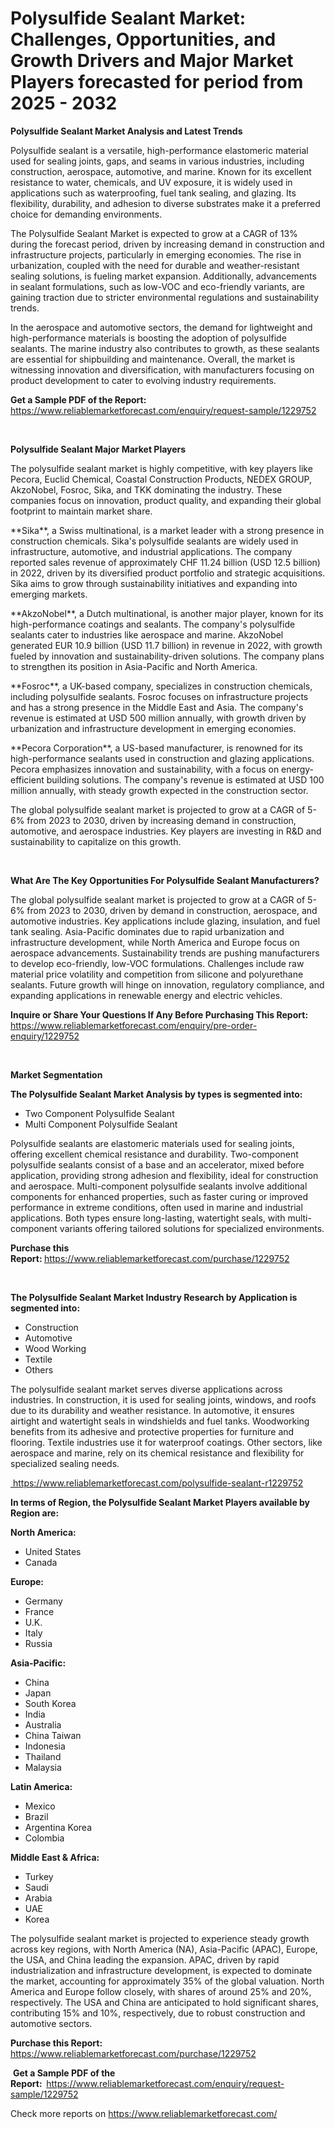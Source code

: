 <p><h1>Polysulfide Sealant Market: Challenges, Opportunities, and Growth Drivers and Major Market Players forecasted for period from 2025 - 2032</h1></p><p><strong>Polysulfide Sealant Market Analysis and Latest Trends</strong></p>
<p><p>Polysulfide sealant is a versatile, high-performance elastomeric material used for sealing joints, gaps, and seams in various industries, including construction, aerospace, automotive, and marine. Known for its excellent resistance to water, chemicals, and UV exposure, it is widely used in applications such as waterproofing, fuel tank sealing, and glazing. Its flexibility, durability, and adhesion to diverse substrates make it a preferred choice for demanding environments.</p><p>The Polysulfide Sealant Market is expected to grow at a CAGR of 13% during the forecast period, driven by increasing demand in construction and infrastructure projects, particularly in emerging economies. The rise in urbanization, coupled with the need for durable and weather-resistant sealing solutions, is fueling market expansion. Additionally, advancements in sealant formulations, such as low-VOC and eco-friendly variants, are gaining traction due to stricter environmental regulations and sustainability trends.</p><p>In the aerospace and automotive sectors, the demand for lightweight and high-performance materials is boosting the adoption of polysulfide sealants. The marine industry also contributes to growth, as these sealants are essential for shipbuilding and maintenance. Overall, the market is witnessing innovation and diversification, with manufacturers focusing on product development to cater to evolving industry requirements.</p></p>
<p><strong>Get a Sample PDF of the Report:&nbsp;</strong> <a href="https://www.reliablemarketforecast.com/enquiry/request-sample/1229752?utm_campaign=2117&utm_medium=2&utm_source=Github&utm_content=ia&utm_term=27012025&utm_id=polysulfide-sealant">https://www.reliablemarketforecast.com/enquiry/request-sample/1229752</a></p>
<p>&nbsp;</p>
<p><strong>Polysulfide Sealant Major Market Players</strong></p>
<p><p>The polysulfide sealant market is highly competitive, with key players like Pecora, Euclid Chemical, Coastal Construction Products, NEDEX GROUP, AkzoNobel, Fosroc, Sika, and TKK dominating the industry. These companies focus on innovation, product quality, and expanding their global footprint to maintain market share.</p><p>**Sika**, a Swiss multinational, is a market leader with a strong presence in construction chemicals. Sika's polysulfide sealants are widely used in infrastructure, automotive, and industrial applications. The company reported sales revenue of approximately CHF 11.24 billion (USD 12.5 billion) in 2022, driven by its diversified product portfolio and strategic acquisitions. Sika aims to grow through sustainability initiatives and expanding into emerging markets.</p><p>**AkzoNobel**, a Dutch multinational, is another major player, known for its high-performance coatings and sealants. The company's polysulfide sealants cater to industries like aerospace and marine. AkzoNobel generated EUR 10.9 billion (USD 11.7 billion) in revenue in 2022, with growth fueled by innovation and sustainability-driven solutions. The company plans to strengthen its position in Asia-Pacific and North America.</p><p>**Fosroc**, a UK-based company, specializes in construction chemicals, including polysulfide sealants. Fosroc focuses on infrastructure projects and has a strong presence in the Middle East and Asia. The company's revenue is estimated at USD 500 million annually, with growth driven by urbanization and infrastructure development in emerging economies.</p><p>**Pecora Corporation**, a US-based manufacturer, is renowned for its high-performance sealants used in construction and glazing applications. Pecora emphasizes innovation and sustainability, with a focus on energy-efficient building solutions. The company's revenue is estimated at USD 100 million annually, with steady growth expected in the construction sector.</p><p>The global polysulfide sealant market is projected to grow at a CAGR of 5-6% from 2023 to 2030, driven by increasing demand in construction, automotive, and aerospace industries. Key players are investing in R&D and sustainability to capitalize on this growth.</p></p>
<p>&nbsp;</p>
<p><strong>What Are The Key Opportunities For Polysulfide Sealant Manufacturers?</strong></p>
<p><p>The global polysulfide sealant market is projected to grow at a CAGR of 5-6% from 2023 to 2030, driven by demand in construction, aerospace, and automotive industries. Key applications include glazing, insulation, and fuel tank sealing. Asia-Pacific dominates due to rapid urbanization and infrastructure development, while North America and Europe focus on aerospace advancements. Sustainability trends are pushing manufacturers to develop eco-friendly, low-VOC formulations. Challenges include raw material price volatility and competition from silicone and polyurethane sealants. Future growth will hinge on innovation, regulatory compliance, and expanding applications in renewable energy and electric vehicles.</p></p>
<p><strong>Inquire or Share Your Questions If Any Before Purchasing This Report:</strong> <a href="https://www.reliablemarketforecast.com/enquiry/pre-order-enquiry/1229752?utm_campaign=2117&utm_medium=2&utm_source=Github&utm_content=ia&utm_term=27012025&utm_id=polysulfide-sealant">https://www.reliablemarketforecast.com/enquiry/pre-order-enquiry/1229752</a></p>
<p>&nbsp;</p>
<p><strong>Market Segmentation</strong></p>
<p><strong>The Polysulfide Sealant Market Analysis by types is segmented into:</strong></p>
<p><ul><li>Two Component Polysulfide Sealant</li><li>Multi Component Polysulfide Sealant</li></ul></p>
<p><p>Polysulfide sealants are elastomeric materials used for sealing joints, offering excellent chemical resistance and durability. Two-component polysulfide sealants consist of a base and an accelerator, mixed before application, providing strong adhesion and flexibility, ideal for construction and aerospace. Multi-component polysulfide sealants involve additional components for enhanced properties, such as faster curing or improved performance in extreme conditions, often used in marine and industrial applications. Both types ensure long-lasting, watertight seals, with multi-component variants offering tailored solutions for specialized environments.</p></p>
<p><strong>Purchase this Report:&nbsp;</strong><a href="https://www.reliablemarketforecast.com/purchase/1229752?utm_campaign=2117&utm_medium=2&utm_source=Github&utm_content=ia&utm_term=27012025&utm_id=polysulfide-sealant">https://www.reliablemarketforecast.com/purchase/1229752</a></p>
<p>&nbsp;</p>
<p><strong>The Polysulfide Sealant Market Industry Research by Application is segmented into:</strong></p>
<p><ul><li>Construction</li><li>Automotive</li><li>Wood Working</li><li>Textile</li><li>Others</li></ul></p>
<p><p>The polysulfide sealant market serves diverse applications across industries. In construction, it is used for sealing joints, windows, and roofs due to its durability and weather resistance. In automotive, it ensures airtight and watertight seals in windshields and fuel tanks. Woodworking benefits from its adhesive and protective properties for furniture and flooring. Textile industries use it for waterproof coatings. Other sectors, like aerospace and marine, rely on its chemical resistance and flexibility for specialized sealing needs.</p></p>
<p><a href="https://www.reliablemarketforecast.com/polysulfide-sealant-r1229752?utm_campaign=2117&utm_medium=2&utm_source=Github&utm_content=ia&utm_term=27012025&utm_id=polysulfide-sealant">&nbsp;https://www.reliablemarketforecast.com/polysulfide-sealant-r1229752</a></p>
<p><strong>In terms of Region, the Polysulfide Sealant Market Players available by Region are:</strong></p>
<p>
    <p> <strong> North America: </strong>
        <ul>
            <li>United States</li>
            <li>Canada</li>
        </ul>
        </p> 
    <p> <strong> Europe: </strong>
        <ul>
            <li>Germany</li>
            <li>France</li>
            <li>U.K.</li>
            <li>Italy</li>
            <li>Russia</li>
        </ul>
        </p> 
    <p> <strong> Asia-Pacific: </strong>
        <ul>
            <li>China</li>
            <li>Japan</li>
            <li>South Korea</li>
            <li>India</li>
            <li>Australia</li>
            <li>China Taiwan</li>
            <li>Indonesia</li>
            <li>Thailand</li>
            <li>Malaysia</li>
        </ul>
        </p> 
    <p> <strong> Latin America: </strong>
        <ul>
            <li>Mexico</li>
            <li>Brazil</li>
            <li>Argentina Korea</li>
            <li>Colombia</li>
        </ul>
        </p> 
    <p> <strong> Middle East & Africa: </strong>
        <ul>
            <li>Turkey</li>
            <li>Saudi</li>
            <li>Arabia</li>
            <li>UAE</li>
            <li>Korea</li>
        </ul>
    </p>
    </p>
<p><p>The polysulfide sealant market is projected to experience steady growth across key regions, with North America (NA), Asia-Pacific (APAC), Europe, the USA, and China leading the expansion. APAC, driven by rapid industrialization and infrastructure development, is expected to dominate the market, accounting for approximately 35% of the global valuation. North America and Europe follow closely, with shares of around 25% and 20%, respectively. The USA and China are anticipated to hold significant shares, contributing 15% and 10%, respectively, due to robust construction and automotive sectors.</p></p>
<p><strong>Purchase this Report: </strong><a href="https://www.reliablemarketforecast.com/purchase/1229752?utm_campaign=2117&utm_medium=2&utm_source=Github&utm_content=ia&utm_term=27012025&utm_id=polysulfide-sealant">https://www.reliablemarketforecast.com/purchase/1229752</a></p>
<p>&nbsp;<strong>Get a Sample PDF of the Report:&nbsp;&nbsp;</strong><a href="https://www.reliablemarketforecast.com/enquiry/request-sample/1229752?utm_campaign=2117&utm_medium=2&utm_source=Github&utm_content=ia&utm_term=27012025&utm_id=polysulfide-sealant">https://www.reliablemarketforecast.com/enquiry/request-sample/1229752</a></p>
<p><strong></strong></p>
<p>Check more reports on <a href="https://www.reliablemarketforecast.com/?utm_campaign=2117&utm_medium=2&utm_source=Github&utm_content=ia&utm_term=27012025&utm_id=polysulfide-sealant">https://www.reliablemarketforecast.com/</a></p>